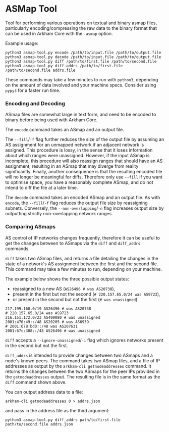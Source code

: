 # ASMap Tool

Tool for performing various operations on textual and binary asmap files,
particularly encoding/compressing the raw data to the binary format that can
be used in Arkham Core with the `-asmap` option.

Example usage:
```
python3 asmap-tool.py encode /path/to/input.file /path/to/output.file
python3 asmap-tool.py decode /path/to/input.file /path/to/output.file
python3 asmap-tool.py diff /path/to/first.file /path/to/second.file
python3 asmap-tool.py diff-addrs /path/to/first.file /path/to/second.file addrs.file
```
These commands may take a few minutes to run with `python3`,
depending on the amount of data involved and your machine specs.
Consider using `pypy3` for a faster run time.

### Encoding and Decoding

ASmap files are somewhat large in text form, and need to be encoded
to binary before being used with Arkham Core.

The `encode` command takes an ASmap and an output file.

The `--fill`/`-f` flag further reduces the size of the output file
by assuming an AS assignment for an unmapped network if an adjacent network is assigned.
This procedure is lossy, in the sense that it loses information
about which ranges were unassigned.
However, if the input ASmap is incomplete,
this procedure will also reassign ranges that should have an AS assignment,
resulting in an ASmap that may diverge from reality significantly.
Finally, another consequence is that the resulting encoded file
will no longer be meaningful for diffs.
Therefore only use `--fill` if
you want to optimise space, you have a reasonably complete ASmap,
and do not intend to diff the file at a later time.

The `decode` command takes an encoded ASmap and an output file.
As with `encode`, the `--fill`/`-f` flag reduces the output file size
by reassigning subnets. Conversely, the `--non-overlapping`/`-n` flag
increases output size by outputting strictly non-overlapping network ranges.

### Comparing ASmaps

AS control of IP networks changes frequently, therefore it can be useful to get
the changes between to ASmaps via the `diff` and `diff_addrs` commands.

`diff` takes two ASmap files, and returns a file detailing the changes
in the state of a network's AS assignment between the first and the second file.
This command may take a few minutes to run, depending on your machine.

The example below shows the three possible output states:
- reassigned to a new AS (`AS26496 # was AS20738`),
- present in the first but not the second (`# 220.157.65.0/24 was AS9723`),
- or present in the second but not the first (`# was unassigned`).

```
217.199.160.0/19 AS26496 # was AS20738
# 220.157.65.0/24 was AS9723
216.151.172.0/23 AS400080 # was unassigned
2001:470:49::/48 AS20205 # was AS6939
# 2001:678:bd0::/48 was AS207631
2001:67c:308::/48 AS26496 # was unassigned
```
`diff` accepts a `--ignore-unassigned`/`-i` flag
which ignores networks present in the second but not the first.

`diff_addrs` is intended to provide changes between two ASmaps and
a node's known peers.
The command takes two ASmap files, and a file of IP addresses as output by
the `arkham-cli getnodeaddresses` command.
It returns the changes between the two ASmaps for the peer IPs provided in
the `getnodeaddresses` output.
The resulting file is in the same format as the `diff` command shown above.

You can output address data to a file:
```
arkham-cli getnodeaddresses 0 > addrs.json
```
and pass in the address file as the third argument:
```
python3 asmap-tool.py diff_addrs path/to/first.file path/to/second.file addrs.json
```
